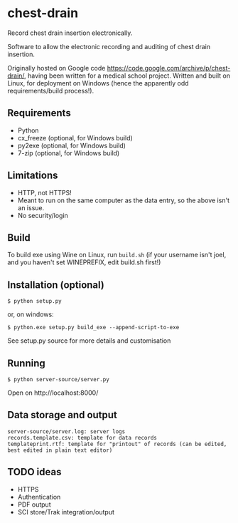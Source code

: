 # chest-drain
Record chest drain insertion electronically. 

Software to allow the electronic recording and auditing of chest drain insertion.

Originally hosted on Google code <https://code.google.com/archive/p/chest-drain/>, having been written for a medical school project. Written and built on Linux, for deployment on Windows (hence the apparently odd requirements/build process!).

## Requirements
* Python
* cx_freeze (optional, for Windows build)
* py2exe (optional, for Windows build)
* 7-zip (optional, for Windows build)

## Limitations
* HTTP, not HTTPS!
* Meant to run on the same computer as the data entry, so the above isn't an issue.
* No security/login

## Build
To build exe using Wine on Linux, run ```build.sh``` (if your username isn't joel, and you haven't set WINEPREFIX, edit build.sh first!)
## Installation (optional)
```
$ python setup.py
```
or, on windows:
```
$ python.exe setup.py build_exe --append-script-to-exe
```

See setup.py source for more details and customisation

## Running
```
$ python server-source/server.py
```
Open on http://localhost:8000/

## Data storage and output
```
server-source/server.log: server logs
records.template.csv: template for data records
templateprint.rtf: template for "printout" of records (can be edited, best edited in plain text editor)
```

## TODO ideas
* HTTPS
* Authentication
* PDF output
* SCI store/Trak integration/output
